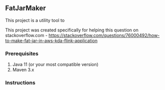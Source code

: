 ## FatJarMaker

This project is a utility tool to 

This project was created specifically for helping this question on stackoverflow.com - https://stackoverflow.com/questions/76000492/how-to-make-fat-jar-in-aws-kda-flink-application

### Prerequisites

1. Java 11 (or your most compatible version)
2. Maven 3.x

### Instructions

